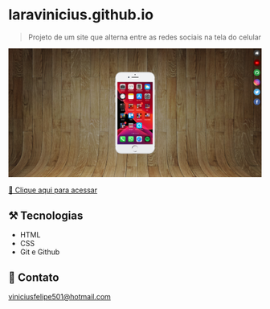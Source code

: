 # laravinicius.github.io

> Projeto de um site que alterna entre as redes sociais na tela do celular

![preview](./.github/laravinicius.github.io_projeto_redes_sociais_.png)

[🔗 Clique aqui para acessar](https://laravinicius.github.io/projeto_redes_sociais)

## ⚒️ Tecnologias

- HTML
- CSS
- Git e Github

## 📇 Contato

viniciusfelipe501@hotmail.com